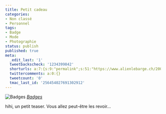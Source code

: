 ```yaml
---
title: Petit cadeau
categories:
- Non classé
- Personnel
tags:
- Badge
- Mode
- Photographie
status: publish
published: true
meta:
  _edit_last: '1'
  tweetbackscheck: '1234399842'
  shorturls: a:7:{s:9:"permalink";s:51:"https://www.alienlebarge.ch/2008/12/04/petit-cadeau/";s:7:"tinyurl";s:25:"https://tinyurl.com/bfomhb";s:4:"isgd";s:17:"https://is.gd/ikhh";s:5:"bitly";s:20:"https://bit.ly/2kVFLg";s:5:"snipr";s:22:"https://snipr.com/b9xts";s:5:"snurl";s:22:"https://snurl.com/b9xts";s:7:"snipurl";s:24:"https://snipurl.com/b9xts";}
  twittercomments: a:0:{}
  tweetcount: '0'
  tmac_last_id: '256454027691302912'
---
```

<img src="https://farm4.static.flickr.com/3224/3082100549_72ec75c89e.jpg" alt="Badges" />
<em><a title="photo sharing" href="https://www.flickr.com/photos/alienlebarge/3082100549/">Badges</a></em>

hihi, un petit teaser. Vous allez peut-être les revoir...

